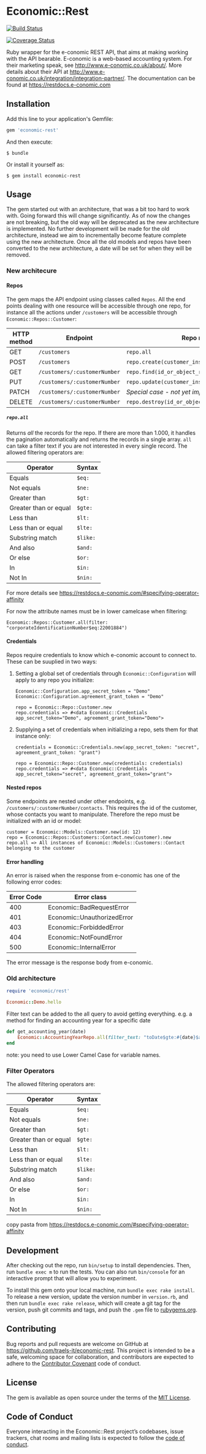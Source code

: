 # Economic::Rest

[![Build Status](https://semaphoreci.com/api/v1/traels-it/economic-rest/branches/master/badge.svg)](https://semaphoreci.com/traels-it/economic-rest)

[![Coverage Status](https://coveralls.io/repos/bitbucket/traels/economic-rest/badge.svg?branch=master)](https://coveralls.io/bitbucket/traels/economic-rest?branch=master)

Ruby wrapper for the e-conomic REST API, that aims at making working with the API bearable.
E-conomic is a web-based accounting system. For their marketing speak, see http://www.e-conomic.co.uk/about/. More details about their API at http://www.e-conomic.co.uk/integration/integration-partner/.
The documentation can be found at https://restdocs.e-conomic.com


## Installation

Add this line to your application's Gemfile:

```ruby
gem 'economic-rest'
```

And then execute:

    $ bundle

Or install it yourself as:

    $ gem install economic-rest

## Usage

The gem started out with an architecture, that was a bit too hard to work with. Going forward this will change significantly. As of now the changes are not breaking, but the old way will be deprecated as the new architecture is implemented. No further development will be made for the old architecture, instead we aim to incrementally become feature complete using the new architecture.
Once all the old models and repos have been converted to the new architecture, a date will be set for when they will be removed.

### New architecure
#### Repos
The gem maps the API endpoint using classes called `Repos`.
All the end points dealing with one resource will be accessible through one repo, for instance all the actions under `/customers` will be accessible through `Economic::Repos::Customer`:

| HTTP method | Endpoint | Repo method |
| -------- | -------- | --------- |
| GET | `/customers`   | `repo.all` |
| POST | `/customers`   | `repo.create(customer_instance)` |
| GET | `/customers/:customerNumber`   | `repo.find(id_or_object_responding_to_id)` |
| PUT | `/customers/:customerNumber`   | `repo.update(customer_instance_with_updated_data)` |
| PATCH | `/customers/:customerNumber`   | *Special case - not yet implemented* |
| DELETE | `/customers/:customerNumber`   | `repo.destroy(id_or_object_responding_to_id)` |

##### `repo.all`
Returns *all* the records for the repo. If there are more than 1.000, it handles the pagination automatically and returns the records in a single array.
`all` can take a filter text if you are not interested in every single record. The allowed filtering operators are:

| Operator | Syntax |
| -------- | --------- |
| Equals   | `$eq:` |
| Not equals | `$ne:` |
| Greater than | `$gt:` |
| Greater than or equal | `$gte:` |
| Less than | `$lt:` |
| Less than or equal | `$lte:` |
| Substring match | `$like:` |
| And also | `$and:` |
| Or else | `$or:` |
| In | `$in:` |
| Not In | `$nin:` |

For more details see https://restdocs.e-conomic.com/#specifying-operator-affinity

For now the attribute names must be in lower camelcase when filtering:
```
Economic::Repos::Customer.all(filter: "corporateIdentificationNumber$eq:22001884")
```

#### Credentials

Repos require credentials to know which e-conomic account to connect to. These can be suuplied in two ways:
1. Setting a global set of credentials through `Economic::Configuration` will apply to any repo you initialize:
    ```
    Economic::Configuration.app_secret_token = "Demo"
    Economic::Configuration.agreement_grant_token = "Demo"

    repo = Economic::Repo::Customer.new
    repo.credentials => #<data Economic::Credentials app_secret_token="Demo", agreement_grant_token="Demo">
    ```
2. Supplying a set of credentials when initializing a repo, sets them for that instance only:
    ```
    credentials = Economic::Credentials.new(app_secret_token: "secret", agreement_grant_token: "grant")
    
    repo = Economic::Repo::Customer.new(credentials: credentials)
    repo.credentials => #<data Economic::Credentials app_secret_token="secret", agreement_grant_token="grant">
    ```

#### Nested repos
Some endpoints are nested under other endpoints, e.g. `/customers/:customerNumber/contacts`. This requires the id of the customer, whose contacts you want to manipulate. Therefore the repo must be initialized with an id or model:
```
customer = Economic::Models::Customer.new(id: 12)
repo = Economic::Repos::Customers::Contact.new(customer).new
repo.all => All instances of Economic::Models::Customers::Contact belonging to the customer
```

#### Error handling
An error is raised when the response from e-conomic has one of the following error codes:

| Error Code | Error class |
| -------- | --------- |
| 400 | Economic::BadRequestError |
| 401 | Economic::UnauthorizedError |
| 403 | Economic::ForbiddedError |
| 404 | Economic::NotFoundError |
| 500 | Economic::InternalError |

The error message is the response body from e-conomic.

### Old architecture

```ruby
require 'economic/rest'

Economic::Demo.hello
```

Filter text can be added to the all query to avoid getting everything. e.g. a method for finding an accounting year for a specific date

```ruby
def get_accounting_year(date)
    Economic::AccountingYearRepo.all(filter_text: "toDate$gte:#{date}$and:fromDate$lte:#{date}")
end
```

note: you need to use Lower Camel Case for variable names.

### Filter Operators

The allowed filtering operators are:

| Operator | Syntax |
| -------- | --------- |
| Equals   | `$eq:` |
| Not equals | `$ne:` |
| Greater than | `$gt:` |
| Greater than or equal | `$gte:` |
| Less than | `$lt:` |
| Less than or equal | `$lte:` |
| Substring match | `$like:` |
| And also | `$and:` |
| Or else | `$or:` |
| In | `$in:` |
| Not In | `$nin:` |

copy pasta from https://restdocs.e-conomic.com/#specifying-operator-affinity

## Development

After checking out the repo, run `bin/setup` to install dependencies. Then, run `bundle exec m` to run the tests. You can also run `bin/console` for an interactive prompt that will allow you to experiment.

To install this gem onto your local machine, run `bundle exec rake install`. To release a new version, update the version number in `version.rb`, and then run `bundle exec rake release`, which will create a git tag for the version, push git commits and tags, and push the `.gem` file to [rubygems.org](https://rubygems.org).

## Contributing

Bug reports and pull requests are welcome on GitHub at https://github.com/traels-it/economic-rest. This project is intended to be a safe, welcoming space for collaboration, and contributors are expected to adhere to the [Contributor Covenant](http://contributor-covenant.org) code of conduct.

## License

The gem is available as open source under the terms of the [MIT License](https://opensource.org/licenses/MIT).

## Code of Conduct

Everyone interacting in the Economic::Rest project’s codebases, issue trackers, chat rooms and mailing lists is expected to follow the [code of conduct](https://github.com/traels-it/economic-rest/blob/main/CODE_OF_CONDUCT.md).


